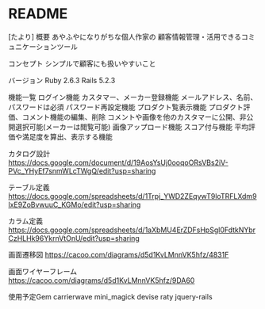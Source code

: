 # README

[たより]
概要
 あやふやになりがちな個人作家の
 顧客情報管理・活用できるコミュニケーションツール

コンセプト
 シンプルで顧客にも扱いやすいこと

バージョン
Ruby 2.6.3 Rails 5.2.3

機能一覧
 ログイン機能
 カスタマー、メーカー登録機能
 メールアドレス、名前、パスワードは必須
 パスワード再設定機能
 プロダクト覧表示機能
 プロダクト評価、コメント機能の編集、削除
 コメントや画像を他のカスタマーに公開、非公開選択可能(メーカーは閲覧可能)
 画像アップロード機能
 スコア付与機能
 平均評価や満足度を算出、表示する機能

カタログ設計
https://docs.google.com/document/d/19AosYsUj0ooqoORsVBs2iV-PVc_YHyEf7snmWLcTWgQ/edit?usp=sharing

テーブル定義
https://docs.google.com/spreadsheets/d/1Trpj_YWD2ZEqywT9loTRFLXdm9lxE9ZoBvwuuC_KGMo/edit?usp=sharing

カラム定義
https://docs.google.com/spreadsheets/d/1aXbMU4ErZDFsHpSgl0FdtkNYbrCzHLHk96YkrnVtOnU/edit?usp=sharing

画面遷移図
https://cacoo.com/diagrams/d5d1KvLMnnVK5hfz/4831F

画面ワイヤーフレーム
https://cacoo.com/diagrams/d5d1KvLMnnVK5hfz/9DA60

使用予定Gem
carrierwave
mini_magick
devise
raty
jquery-rails
